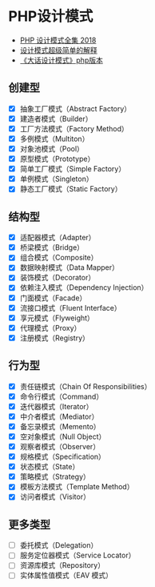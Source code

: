 # PHP设计模式
- [PHP 设计模式全集 2018 ](https://learnku.com/docs/php-design-patterns/2018)
- [设计模式超级简单的解释](https://learnku.com/articles/24982)
- [《大话设计模式》php版本](https://github.com/flyingalex/design-patterns-by-php)

## 创建型
- [x] 抽象工厂模式（Abstract Factory）
- [x] 建造者模式（Builder）
- [x] 工厂方法模式（Factory Method）
- [x] 多例模式（Multiton）
- [x] 对象池模式（Pool）
- [x] 原型模式（Prototype）
- [x] 简单工厂模式（Simple Factory）
- [x] 单例模式（Singleton）
- [x] 静态工厂模式（Static Factory）

## 结构型
- [x] 适配器模式（Adapter）
- [x] 桥梁模式（Bridge）
- [x] 组合模式（Composite）
- [x] 数据映射模式（Data Mapper）
- [x] 装饰模式（Decorator）
- [x] 依赖注入模式（Dependency Injection）
- [x] 门面模式（Facade）
- [x] 流接口模式（Fluent Interface）
- [x] 享元模式（Flyweight）
- [x] 代理模式（Proxy）
- [x] 注册模式（Registry）

## 行为型
- [x] 责任链模式（Chain Of Responsibilities）
- [x] 命令行模式（Command）
- [x] 迭代器模式（Iterator）
- [x] 中介者模式（Mediator）
- [x] 备忘录模式（Memento）
- [x] 空对象模式（Null Object）
- [x] 观察者模式（Observer）
- [x] 规格模式（Specification）
- [x] 状态模式（State）
- [x] 策略模式（Strategy）
- [x] 模板方法模式（Template Method）
- [x] 访问者模式（Visitor）

## 更多类型
- [ ] 委托模式（Delegation）
- [ ] 服务定位器模式（Service Locator）
- [ ] 资源库模式（Repository）
- [ ] 实体属性值模式（EAV 模式）